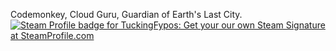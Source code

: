 Codemonkey, Cloud Guru,
Guardian of Earth's Last City.
<a href="https://steamprofile.com/sig/76561197974005260/"><img src="https://badges.steamprofile.com/profile/default/steam/76561197974005260.png" alt="Steam Profile badge for TuckingFypos: Get your our own Steam Signature at SteamProfile.com" title="Steam Profile badge for TuckingFypos: Get your our own Steam Signature at SteamProfile.com"/></a>
<!--
**TuckingFypos/TuckingFypos** is a ✨ _special_ ✨ repository because its `README.md` (this file) appears on your GitHub profile.

Here are some ideas to get you started:

- 🔭 I’m currently working on ...
- 🌱 I’m currently learning ...
- 👯 I’m looking to collaborate on ...
- 🤔 I’m looking for help with ...
- 💬 Ask me about ...
- 📫 How to reach me: ...
- 😄 Pronouns: ...
- ⚡ Fun fact: ...
-->
